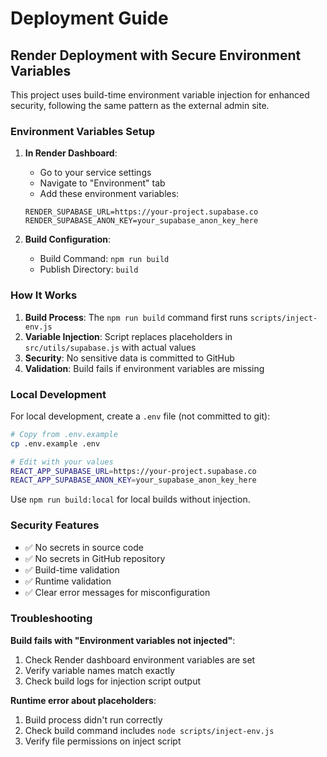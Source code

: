 # Deployment Guide

## Render Deployment with Secure Environment Variables

This project uses build-time environment variable injection for enhanced security, following the same pattern as the external admin site.

### Environment Variables Setup

1. **In Render Dashboard**:
   - Go to your service settings
   - Navigate to "Environment" tab
   - Add these environment variables:

   ```
   RENDER_SUPABASE_URL=https://your-project.supabase.co
   RENDER_SUPABASE_ANON_KEY=your_supabase_anon_key_here
   ```

2. **Build Configuration**:
   - Build Command: `npm run build`
   - Publish Directory: `build`

### How It Works

1. **Build Process**: The `npm run build` command first runs `scripts/inject-env.js`
2. **Variable Injection**: Script replaces placeholders in `src/utils/supabase.js` with actual values
3. **Security**: No sensitive data is committed to GitHub
4. **Validation**: Build fails if environment variables are missing

### Local Development

For local development, create a `.env` file (not committed to git):

```bash
# Copy from .env.example
cp .env.example .env

# Edit with your values
REACT_APP_SUPABASE_URL=https://your-project.supabase.co
REACT_APP_SUPABASE_ANON_KEY=your_supabase_anon_key_here
```

Use `npm run build:local` for local builds without injection.

### Security Features

- ✅ No secrets in source code
- ✅ No secrets in GitHub repository  
- ✅ Build-time validation
- ✅ Runtime validation
- ✅ Clear error messages for misconfiguration

### Troubleshooting

**Build fails with "Environment variables not injected"**:
1. Check Render dashboard environment variables are set
2. Verify variable names match exactly
3. Check build logs for injection script output

**Runtime error about placeholders**:
1. Build process didn't run correctly
2. Check build command includes `node scripts/inject-env.js`
3. Verify file permissions on inject script